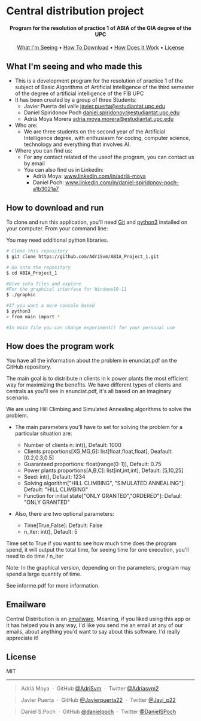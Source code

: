 # Central distribution project



<h4 align="center">Program for the resolution of practice 1 of ABIA of the GIA degree of the UPC</h4>


<p align="center">
  <a href="#What-I'm-seeing-and-who-made-this">What I'm Seeing</a> •
  <a href="#how-to-download-and-run">How To Download</a> •
  <a href="#How-does-the-program-work">How Does It Work</a> •
  <a href="#license">License</a>
</p>


## What I'm seeing and who made this

* This is a development program for the resolution of practice 1 of the subject of Basic Algorithms of Artificial 
Intelligence of the third semester of the degree of artificial intelligence of the FIB UPC
* It has been created by a group of three Students:
    - Javier Puerta del valle javier.puerta@estudiantat.upc.edu
    - Daniel Spiridonov Poch daniel.spiridonov@estudiantat.upc.edu
    - Adrià Moya Morera adria.moya.morera@estudiantat.upc.edu
* Who are:
    - We are three students on the second year of the Artificial Intelligence degree, with enthusiasm for coding, computer science, technology and everything that involves AI.
* Where you can find us:
    - For any contact related of the useof the program, you can contact us by email
    - You can also find us in Linkedin:
        - Adrià Moya: www.linkedin.com/in/adrià-moya
        - Daniel Poch: www.linkedin.com/in/daniel-spiridonov-poch-a1b3021a7

## How to download and run 

To clone and run this application, you'll need [Git](https://git-scm.com) and [python3](https://www.python.org/) installed on your computer. From your command line:

You may need additional python libraries.
```bash
# Clone this repository
$ git clone https://github.com/AdriSvm/ABIA_Project_1.git

# Go into the repository
$ cd ABIA_Project_1

#Dive into files and explore
#For the graphical interface for Windows10-11
$ ./graphic

#If you want a more console based
$ python3
> from main import *

#In main file you can change experiment() for your personal use
```
## How does the program work
You have all the information about the problem in enunciat.pdf on the GitHub repository.

The main goal is to distribute n clients in k power plants the most efficient way for maximizing the benefits.
We have different types of clients and centrals as you'll see in enunciat.pdf, it's all based on an imaginary scenario.

We are using Hill Climbing and Simulated Annealing algorithms to solve the problem.

* The main parameters you'll have to set for solving the problem for a particular situation are:
    - Number of clients n: int(), Default: 1000
    - Clients proportions[XG,MG,G]: list[float,float,float], Deafault: [0.2,0.3,0.5]
    - Guaranteed proportions: float(range(0-1)), Default: 0.75
    - Power plants proportions[A,B,C]: list[int,int,int], Default: [5,10,25]
    - Seed: int(), Default: 1234
    - Solving algorithm["HILL CLIMBING", "SIMULATED ANNEALING"]: Default: "HILL CLIMBING"
    - Function for initial state["ONLY GRANTED","ORDERED"]: Defaul: "ONLY GRANTED"
  
* Also, there are two optional parameters:
    - Time[True,False]: Default: False
    - n_iter: int(), Default: 5

Time set to True if you want to see how much time does the program spend, it will output the total time, for seeing time for one execution, you'll need to do time / n_iter

Note: In the graphical version, depending on the parameters, program may spend a large quantity of time.

See informe.pdf for more information.

## Emailware

Central Distribution is an [emailware](https://en.wiktionary.org/wiki/emailware). Meaning, if you liked using this app or it has helped you in any way, I'd like you send me an email at any of our emails, about anything you'd want to say about this software. I'd really appreciate it!

## License

MIT

---

> Adrià Moya &nbsp;&middot;&nbsp;
> GitHub [@AdriSvm](https://github.com/AdriSvm) &nbsp;&middot;&nbsp;
> Twitter [@Adriasvm2](https://twitter.com/adriasvm2)

> Javier Puerta &nbsp;&middot;&nbsp;
> GitHub [@Javierpuerta22](https://github.com/Javierpuerta22) &nbsp;&middot;&nbsp;
> Twitter [@Javi_p22](https://twitter.com/Javi_p22)

> Daniel S.Poch &nbsp;&middot;&nbsp;
> GitHub [@danielpoch](https://github.com/danielpoch) &nbsp;&middot;&nbsp;
> Twitter [@DanielSPoch](https://twitter.com/DanielSPoch)

